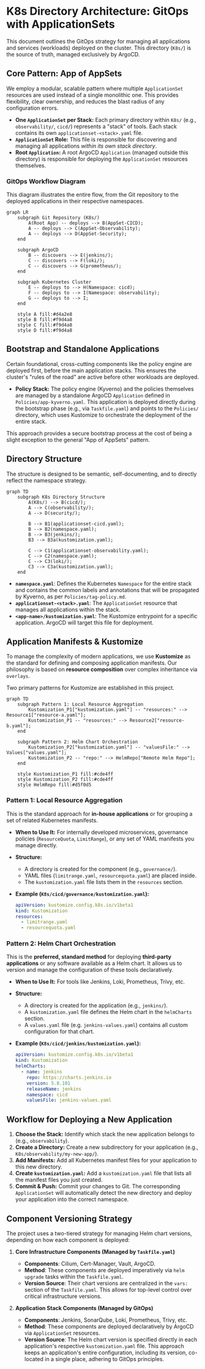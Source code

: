 # K8s Directory Architecture: GitOps with ApplicationSets

This document outlines the GitOps strategy for managing all applications and services
(workloads) deployed on the cluster. This directory (`K8s/`) is the source of truth,
managed exclusively by ArgoCD.

## Core Pattern: App of AppSets

We employ a modular, scalable pattern where multiple `ApplicationSet` resources are used
instead of a single monolithic one. This provides flexibility, clear ownership, and
reduces the blast radius of any configuration errors.

- **One `ApplicationSet` per Stack:** Each primary directory within `K8s/` (e.g.,
  `observability/`, `cicd/`) represents a "stack" of tools. Each stack contains its own
  `applicationset-<stack>.yaml` file.
- **`ApplicationSet` Role:** This file is responsible for discovering and managing all
  applications _within its own stack directory_.
- **Root `Application`:** A root ArgoCD `Application` (managed outside this directory)
  is responsible for deploying the `ApplicationSet` resources themselves.

### GitOps Workflow Diagram

This diagram illustrates the entire flow, from the Git repository to the deployed
applications in their respective namespaces.

```mermaid
graph LR
    subgraph Git Repository (K8s/)
        A(Root App) -- deploys --> B(AppSet-CICD);
        A -- deploys --> C(AppSet-Observability);
        A -- deploys --> D(AppSet-Security);
    end

    subgraph ArgoCD
        B -- discovers --> E(jenkins/);
        C -- discovers --> F(loki/);
        C -- discovers --> G(prometheus/);
    end

    subgraph Kubernetes Cluster
        E -- deploys to --> H(Namespace: cicd);
        F -- deploys to --> I(Namespace: observability);
        G -- deploys to --> I;
    end

    style A fill:#d4a2e8
    style B fill:#f9d4a8
    style C fill:#f9d4a8
    style D fill:#f9d4a8
```

## Bootstrap and Standalone Applications

Certain foundational, cross-cutting components like the policy engine are deployed
first, before the main application stacks. This ensures the cluster's "rules of the
road" are active before other workloads are deployed.

- **Policy Stack:** The policy engine (Kyverno) and the policies themselves are managed
  by a standalone ArgoCD `Application` defined in `Policies/app-kyverno.yaml`. This
  application is deployed directly during the bootstrap phase (e.g., via
  `Taskfile.yaml`) and points to the `Policies/` directory, which uses Kustomize to
  orchestrate the deployment of the entire stack.

This approach provides a secure bootstrap process at the cost of being a slight
exception to the general "App of AppSets" pattern.

## Directory Structure

The structure is designed to be semantic, self-documenting, and to directly reflect the
namespace strategy.

```mermaid
graph TD
    subgraph K8s Directory Structure
        A(K8s/) --> B(cicd/);
        A --> C(observability/);
        A --> D(security/);

        B --> B1(applicationset-cicd.yaml);
        B --> B2(namespace.yaml);
        B --> B3(jenkins/);
        B3 --> B3a(kustomization.yaml);

        C --> C1(applicationset-observability.yaml);
        C --> C2(namespace.yaml);
        C --> C3(loki/);
        C3 --> C3a(kustomization.yaml);
    end
```

- **`namespace.yaml`**: Defines the Kubernetes `Namespace` for the entire stack and
  contains the common labels and annotations that will be propagated by Kyverno, as per
  `Policies/tag-policy.md`.
- **`applicationset-<stack>.yaml`**: The `ApplicationSet` resource that manages all
  applications within the stack.
- **`<app-name>/kustomization.yaml`**: The Kustomize entrypoint for a specific
  application. ArgoCD will target this file for deployment.

## Application Manifests & Kustomize

To manage the complexity of modern applications, we use **Kustomize** as the standard
for defining and composing application manifests. Our philosophy is based on
**resource composition** over complex inheritance via `overlays`.

Two primary patterns for Kustomize are established in this project.

```mermaid
graph TD
    subgraph Pattern 1: Local Resource Aggregation
        Kustomization_P1["kustomization.yaml"] -- "resources:" --> Resource1["resource-a.yaml"];
        Kustomization_P1 -- "resources:" --> Resource2["resource-b.yaml"];
    end

    subgraph Pattern 2: Helm Chart Orchestration
        Kustomization_P2["kustomization.yaml"] -- "valuesFile:" --> Values["values.yaml"];
        Kustomization_P2 -- "repo:" --> HelmRepo["Remote Helm Repo"];
    end

    style Kustomization_P1 fill:#cde4ff
    style Kustomization_P2 fill:#cde4ff
    style HelmRepo fill:#d5f0d5
```

### Pattern 1: Local Resource Aggregation

This is the standard approach for **in-house applications** or for grouping a set of
related Kubernetes manifests.

- **When to Use It:** For internally developed microservices, governance policies
    (`ResourceQuota`, `LimitRange`), or any set of YAML manifests you manage directly.
- **Structure:**
  - A directory is created for the component (e.g., `governance/`).
  - YAML files (`limitrange.yaml`, `resourcequota.yaml`) are placed inside.
  - The `kustomization.yaml` file lists them in the `resources` section.

- **Example (`K8s/cicd/governance/kustomization.yaml`):**

    ```yaml
    apiVersion: kustomize.config.k8s.io/v1beta1
    kind: Kustomization
    resources:
      - limitrange.yaml
      - resourcequota.yaml
    ```

### Pattern 2: Helm Chart Orchestration

This is the **preferred, standard method** for deploying **third-party applications**
or any software available as a Helm chart. It allows us to version and manage the
configuration of these tools declaratively.

- **When to Use It:** For tools like Jenkins, Loki, Prometheus, Trivy, etc.
- **Structure:**
  - A directory is created for the application (e.g., `jenkins/`).
  - A `kustomization.yaml` file defines the Helm chart in the `helmCharts` section.
  - A `values.yaml` file (e.g. `jenkins-values.yaml`) contains all custom
        configuration for that chart.

- **Example (`K8s/cicd/jenkins/kustomization.yaml`):**

    ```yaml
    apiVersion: kustomize.config.k8s.io/v1beta1
    kind: Kustomization
    helmCharts:
      - name: jenkins
        repo: https://charts.jenkins.io
        version: 5.8.101
        releaseName: jenkins
        namespace: cicd
        valuesFile: jenkins-values.yaml
    ```

## Workflow for Deploying a New Application

1. **Choose the Stack:** Identify which stack the new application belongs to (e.g.,
    `observability`).
2. **Create a Directory:** Create a new subdirectory for your application (e.g.,
    `K8s/observability/my-new-app/`).
3. **Add Manifests:** Add all Kubernetes manifest files for your application to this
    new directory.
4. **Create `kustomization.yaml`:** Add a `kustomization.yaml` file that lists all the
    manifest files you just created.
5. **Commit & Push:** Commit your changes to Git. The corresponding `ApplicationSet`
    will automatically detect the new directory and deploy your application into the
    correct namespace.

## Component Versioning Strategy

The project uses a two-tiered strategy for managing Helm chart versions,
depending on how each component is deployed:

1. **Core Infrastructure Components (Managed by `Taskfile.yaml`)**
    - **Components**: Cilium, Cert-Manager, Vault, ArgoCD.
    - **Method**: These components are deployed imperatively via
      `helm upgrade` tasks within the `Taskfile.yaml`.
    - **Version Source**: Their chart versions are centralized in the `vars:` section of
      the `Taskfile.yaml`. This allows for top-level control over
      critical infrastructure versions.

2. **Application Stack Components (Managed by GitOps)**
    - **Components**: Jenkins, SonarQube, Loki, Prometheus, Trivy, etc.
    - **Method**: These components are deployed declaratively by ArgoCD via
      `ApplicationSet` resources.
    - **Version Source**: The Helm chart version is specified directly in each
      application's respective `kustomization.yaml` file.
      This approach keeps an application's entire configuration,
      including its version, co-located in a single place,
      adhering to GitOps principles.
